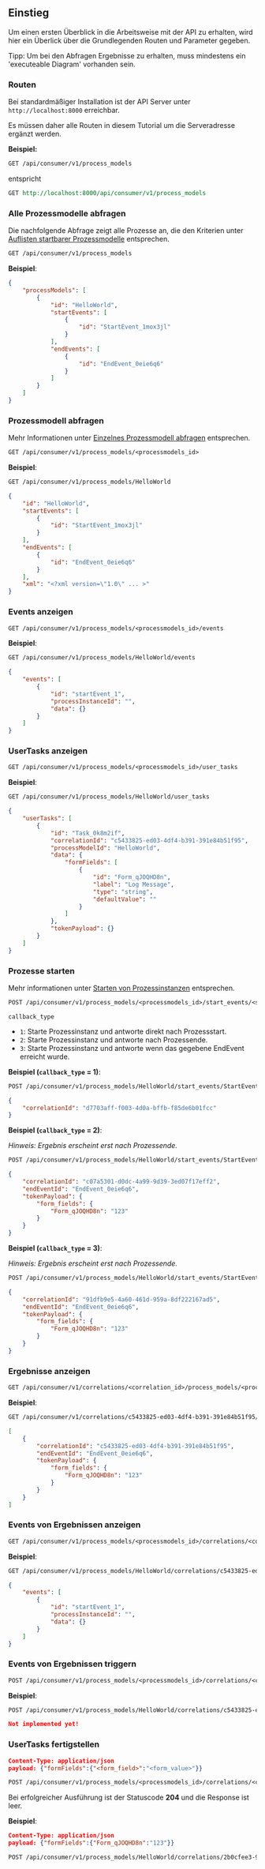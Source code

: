 ## Einstieg

Um einen ersten Überblick in die Arbeitsweise mit der API zu erhalten, wird hier ein Überlick über die 
Grundlegenden Routen und Parameter gegeben.

Tipp: Um bei den Abfragen Ergebnisse zu erhalten, muss mindestens ein 'executeable Diagram' vorhanden sein.

### Routen

Bei standardmäßiger Installation ist der API Server unter `http://localhost:8000` erreichbar. 

Es müssen daher alle Routen in diesem Tutorial um die Serveradresse ergänzt werden.

**Beispiel:**

```REST
GET /api/consumer/v1/process_models
```

entspricht

```REST
GET http://localhost:8000/api/consumer/v1/process_models
```

### Alle Prozessmodelle abfragen

Die nachfolgende Abfrage zeigt alle Prozesse an, die den Kriterien unter [Auflisten startbarer Prozessmodelle](list-startable-process-models.md) entsprechen.

```REST
GET /api/consumer/v1/process_models
```

**Beispiel**:

```JSON
{
    "processModels": [
        {
            "id": "HelloWorld",
            "startEvents": [
                {
                    "id": "StartEvent_1mox3jl"
                }
            ],
            "endEvents": [
                {
                    "id": "EndEvent_0eie6q6"
                }
            ]
        }
    ]
}
```

### Prozessmodell abfragen

Mehr Informationen unter [Einzelnes Prozessmodell abfragen](list-startable-process-models.md#einzelnes-prozessmodell-abfragen) entsprechen.

```REST
GET /api/consumer/v1/process_models/<processmodels_id>
```

**Beispiel**:

```REST
GET /api/consumer/v1/process_models/HelloWorld
```

```JSON
{
    "id": "HelloWorld",
    "startEvents": [
        {
            "id": "StartEvent_1mox3jl"
        }
    ],
    "endEvents": [
        {
            "id": "EndEvent_0eie6q6"
        }
    ],
    "xml": "<?xml version=\"1.0\" ... >"
}
```

### Events anzeigen

```REST
GET /api/consumer/v1/process_models/<processmodels_id>/events
```

**Beispiel**:

```REST
GET /api/consumer/v1/process_models/HelloWorld/events
```

```JSON
{
    "events": [
        {
            "id": "startEvent_1",
            "processInstanceId": "",
            "data": {}
        }
    ]
}
```

### UserTasks anzeigen

```REST
GET /api/consumer/v1/process_models/<processmodels_id>/user_tasks
```

**Beispiel**:

```REST
GET /api/consumer/v1/process_models/HelloWorld/user_tasks
```

```JSON
{
    "userTasks": [
        {
            "id": "Task_0k8m2if",
            "correlationId": "c5433825-ed03-4df4-b391-391e84b51f95",
            "processModelId": "HelloWorld",
            "data": {
                "formFields": [
                    {
                        "id": "Form_qJOQHD8n",
                        "label": "Log Message",
                        "type": "string",
                        "defaultValue": ""
                    }
                ]
            },
            "tokenPayload": {}
        }
    ]
}
```

### Prozesse starten

Mehr informationen unter [Starten von Prozessinstanzen](api/consumer_api/tasks/start-process-instance.md) entsprechen.

```REST
POST /api/consumer/v1/process_models/<processmodels_id>/start_events/<start_event_id>/start?start_callback_type=<callback_type>
```

`callback_type`
* `1`: Starte Prozessinstanz und antworte direkt nach Prozessstart.
* `2`: Starte Prozessinstanz und antworte nach Prozessende.
* `3`: Starte Prozessinstanz und antworte wenn das gegebene EndEvent erreicht wurde.

**Beispiel (`callback_type` = 1)**:

```REST
POST /api/consumer/v1/process_models/HelloWorld/start_events/StartEvent_1mox3jl/start?start_callback_type=1
```

```JSON
{
    "correlationId": "d7703aff-f003-4d0a-bffb-f85de6b01fcc"
}
```
**Beispiel (`callback_type` = 2)**:

*Hinweis: Ergebnis erscheint erst nach Prozessende.*
```REST
POST /api/consumer/v1/process_models/HelloWorld/start_events/StartEvent_1mox3jl/start?start_callback_type=2
```

```JSON
{
    "correlationId": "c07a5301-d0dc-4a99-9d39-3ed07f17eff2",
    "endEventId": "EndEvent_0eie6q6",
    "tokenPayload": {
        "form_fields": {
            "Form_qJOQHD8n": "123"
        }
    }
}
```
**Beispiel (`callback_type` = 3)**:

*Hinweis: Ergebnis erscheint erst nach Prozessende.*
```REST
POST /api/consumer/v1/process_models/HelloWorld/start_events/StartEvent_1mox3jl/start?start_callback_type=3&end_event_id=EndEvent_0eie6q6
```
```JSON
{
    "correlationId": "91dfb9e5-4a60-461d-959a-8df222167ad5",
    "endEventId": "EndEvent_0eie6q6",
    "tokenPayload": {
        "form_fields": {
            "Form_qJOQHD8n": "123"
        }
    }
}
```

### Ergebnisse anzeigen

```REST
GET /api/consumer/v1/correlations/<correlation_id>/process_models/<processmodels_id>/results
```

**Beispiel**:

```REST
GET /api/consumer/v1/correlations/c5433825-ed03-4df4-b391-391e84b51f95/process_models/HelloWorld/results
```

```JSON
[
    {
        "correlationId": "c5433825-ed03-4df4-b391-391e84b51f95",
        "endEventId": "EndEvent_0eie6q6",
        "tokenPayload": {
            "form_fields": {
                "Form_qJOQHD8n": "123"
            }
        }
    }
]
```

### Events von Ergebnissen anzeigen

```REST
GET /api/consumer/v1/process_models/<processmodels_id>/correlations/<correlation_id>/events
```

**Beispiel**:

```REST
GET /api/consumer/v1/process_models/HelloWorld/correlations/c5433825-ed03-4df4-b391-391e84b51f95/events
```

```JSON
{
    "events": [
        {
            "id": "startEvent_1",
            "processInstanceId": "",
            "data": {}
        }
    ]
}
```

### Events von Ergebnissen triggern

```REST
POST /api/consumer/v1/process_models/<processmodels_id>/correlations/<correlation_id>/events/<event_id>/trigger
```

**Beispiel**:

```REST
POST /api/consumer/v1/process_models/HelloWorld/correlations/c5433825-ed03-4df4-b391-391e84b51f95/events/startEvent_1/trigger
```

```JSON
Not implemented yet!
```

### UserTasks fertigstellen

```JSON
Content-Type: application/json
payload: {"formFields":{"<form_field>":"<form_value>"}}
```

```REST
POST /api/consumer/v1/process_models/<processmodels_id>/correlations/<correlation_id>/user_tasks/<user_task_id>/finish
```
Bei erfolgreicher Ausführung ist der Statuscode **204** und die Response ist leer.

**Beispiel**:

```JSON
Content-Type: application/json
payload: {"formFields":{"Form_qJOQHD8n":"123"}}
```

```REST
POST /api/consumer/v1/process_models/HelloWorld/correlations/2b0cfee3-9ae4-489d-95b5-f450ed93f203/user_tasks/Task_0tvsrla/finish
```